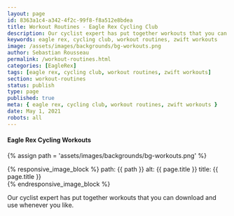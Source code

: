 ```yaml
---
layout: page
id: 8363a1c4-a342-4f2c-99f8-f8a512e8bdea
title: Workout Routines - Eagle Rex Cycling Club
description: Our cyclist expert has put together workouts that you can download and use whenever you like.
keywords: eagle rex, cycling club, workout routines, zwift workouts
image: /assets/images/backgrounds/bg-workouts.png
author: Sebastian Rousseau
permalink: /workout-routines.html
categories: [EagleRex]
tags: [eagle rex, cycling club, workout routines, zwift workouts]
section: workout-routines
status: publish
type: page
published: true
meta: { eagle rex, cycling club, workout routines, zwift workouts }
date: May 1, 2021 
robots: all
---
```

#### Eagle Rex Cycling Workouts

{% assign path = 'assets/images/backgrounds/bg-workouts.png' %}

{% responsive_image_block %}
  path: {{ path }}
  alt: {{ page.title  }}
  title: {{ page.title  }}  
{% endresponsive_image_block %}

Our cyclist expert has put together workouts that you can download and use whenever you like.



